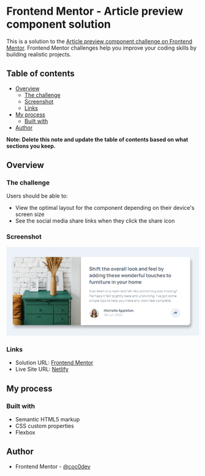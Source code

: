 # Frontend Mentor - Article preview component solution

This is a solution to the [Article preview component challenge on Frontend Mentor](https://www.frontendmentor.io/challenges/article-preview-component-dYBN_pYFT). Frontend Mentor challenges help you improve your coding skills by building realistic projects. 

## Table of contents

- [Overview](#overview)
  - [The challenge](#the-challenge)
  - [Screenshot](#screenshot)
  - [Links](#links)
- [My process](#my-process)
  - [Built with](#built-with)
- [Author](#author)

**Note: Delete this note and update the table of contents based on what sections you keep.**

## Overview

### The challenge

Users should be able to:

- View the optimal layout for the component depending on their device's screen size
- See the social media share links when they click the share icon

### Screenshot

![](./images/screenshot.png)

### Links

- Solution URL: [Frontend Mentor](https://www.frontendmentor.io/solutions/articlepreviewcomponent-B9wdahpsTz)
- Live Site URL: [Netlify](https://sprightly-pixie-8fa267.netlify.app/)

## My process

### Built with

- Semantic HTML5 markup
- CSS custom properties
- Flexbox

## Author


- Frontend Mentor - [@coc0dev](https://www.frontendmentor.io/profile/coc0dev)
